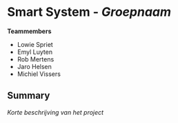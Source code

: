 # Smart System - *Groepnaam*

**Teammembers**
* Lowie Spriet
* Emyl Luyten
* Rob Mertens
* Jaro Helsen
* Michiel Vissers

## Summary
*Korte beschrijving van het project*
